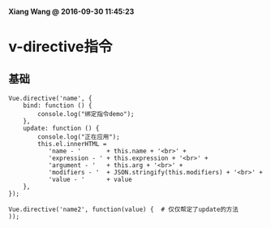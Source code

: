 #### Xiang Wang @ 2016-09-30 11:45:23

# v-directive指令

## 基础
    
    Vue.directive('name', {
        bind: function () {
            console.log("绑定指令demo");
        },
        update: function () {
            console.log("正在应用");
            this.el.innerHTML = 
               'name - '       + this.name + '<br>' +                              
               'expression - ' + this.expression + '<br>' +                        
               'argument - '   + this.arg + '<br>' +                               
               'modifiers - '  + JSON.stringify(this.modifiers) + '<br>' +         
               'value - '      + value                  
        },
    });

    Vue.directive('name2', function(value) {  # 仅仅帮定了update的方法
    ));
